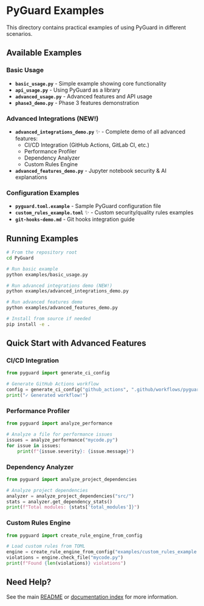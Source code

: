 # PyGuard Examples

This directory contains practical examples of using PyGuard in different scenarios.

## Available Examples

### Basic Usage

- **`basic_usage.py`** - Simple example showing core functionality
- **`api_usage.py`** - Using PyGuard as a library
- **`advanced_usage.py`** - Advanced features and API usage
- **`phase3_demo.py`** - Phase 3 features demonstration

### Advanced Integrations (NEW!)

- **`advanced_integrations_demo.py`** ✨ - Complete demo of all advanced features:
  - CI/CD Integration (GitHub Actions, GitLab CI, etc.)
  - Performance Profiler
  - Dependency Analyzer
  - Custom Rules Engine
- **`advanced_features_demo.py`** - Jupyter notebook security & AI explanations

### Configuration Examples

- **`pyguard.toml.example`** - Sample PyGuard configuration file
- **`custom_rules_example.toml`** ✨ - Custom security/quality rules examples
- **`git-hooks-demo.md`** - Git hooks integration guide

## Running Examples

```bash
# From the repository root
cd PyGuard

# Run basic example
python examples/basic_usage.py

# Run advanced integrations demo (NEW!)
python examples/advanced_integrations_demo.py

# Run advanced features demo
python examples/advanced_features_demo.py

# Install from source if needed
pip install -e .
```

## Quick Start with Advanced Features

### CI/CD Integration

```python
from pyguard import generate_ci_config

# Generate GitHub Actions workflow
config = generate_ci_config("github_actions", ".github/workflows/pyguard.yml")
print("✓ Generated workflow!")
```

### Performance Profiler

```python
from pyguard import analyze_performance

# Analyze a file for performance issues
issues = analyze_performance("mycode.py")
for issue in issues:
    print(f"{issue.severity}: {issue.message}")
```

### Dependency Analyzer

```python
from pyguard import analyze_project_dependencies

# Analyze project dependencies
analyzer = analyze_project_dependencies("src/")
stats = analyzer.get_dependency_stats()
print(f"Total modules: {stats['total_modules']}")
```

### Custom Rules Engine

```python
from pyguard import create_rule_engine_from_config

# Load custom rules from TOML
engine = create_rule_engine_from_config("examples/custom_rules_example.toml")
violations = engine.check_file("mycode.py")
print(f"Found {len(violations)} violations")
```

## Need Help?

See the main [README](../README.md) or [documentation index](../index.md) for more information.
